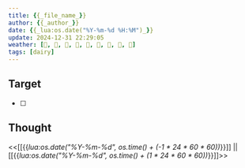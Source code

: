 ```yaml
---
title: {{_file_name_}}
author: {{_author_}}
date: {{_lua:os.date("%Y-%m-%d %H:%M")_}}
update: 2024-12-31 22:29:05
weather: [, , , , , , , 󰖒, 󰢘]
tags: [dairy]
---
```


## Target

- [ ]

## Thought

<<[[{{_lua:os.date("%Y-%m-%d", os.time() + (-1 * 24 * 60 * 60))_}}]] || [[{{_lua:os.date("%Y-%m-%d", os.time() + (1 * 24 * 60 * 60))_}}]]>>
